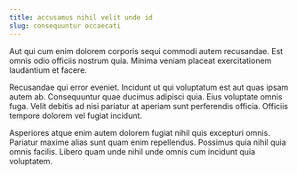 ```yaml
---
title: accusamus nihil velit unde id
slug: consequuntur occaecati
---
```


Aut qui cum enim dolorem corporis sequi commodi autem recusandae. Est omnis odio officiis nostrum quia. Minima veniam placeat exercitationem laudantium et facere.

Recusandae qui error eveniet. Incidunt ut qui voluptatum est aut quas ipsam autem ab. Consequuntur quae ducimus adipisci quia. Eius voluptate omnis fuga. Velit debitis ad nisi pariatur at aperiam sunt perferendis officia. Officiis tempore dolorem vel fugiat incidunt.

Asperiores atque enim autem dolorem fugiat nihil quis excepturi omnis. Pariatur maxime alias sunt quam enim repellendus. Possimus quia nihil quia omnis facilis. Libero quam unde nihil unde omnis cum incidunt quia voluptatem.
